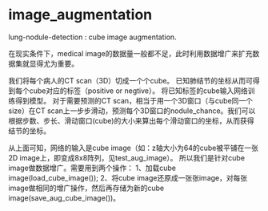# image_augmentation
lung-nodule-detection : cube image augmentation.

在现实条件下，medical image的数据量一般都不足，此时利用数据增广来扩充数据集就显得尤为重要。

我们将每个病人的CT scan（3D）切成一个个cube。
已知肺结节的坐标从而可得到每个cube对应的标签（positive or negtive）。
将已知标签的cube输入网络训练得到模型。
对于需要预测的CT scan，相当于用一个3D窗口（与cube同一个size）在CT scan上一步步滑动，预测每个3D窗口的nodule_chance。我们可以根据步数、步长、滑动窗口(cube)的大小来算出每个滑动窗口的坐标，从而获得结节的坐标。

从上面可知，网络的输入是cube image（如：z轴大小为64的cube被平铺在一张2D image上，即变成8x8阵列，见test_aug_image）。
所以我们是针对cube image做数据增广。需要用到两个操作：
1、加载cube image(load_cube_image());
2、将cube image还原成一张张image，对每张image做相同的增广操作，然后再存储为新的cube image(save_aug_cube_image())。
